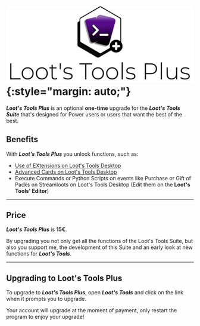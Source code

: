 # ![LootsToolsPlus](img/LTPlus.png){:style="margin: auto;"}

***Loot's Tools Plus*** is an optional **one-time** upgrade for the ***Loot's Tools Suite*** that's designed for Power users or users that want the best of the best.

## Benefits

With ***Loot's Tools Plus*** you unlock functions, such as:

- [Use of EXtensions on Loot's Tools Desktop](../../desktop/extensions)
- [Advanced Cards on Loot's Tools Desktop](../../desktop/cards/advCards)
- Execute Commands or Python Scripts on events like Purchase or Gift of Packs on Streamloots on Loot's Tools Desktop (Edit them on the **Loot's Tools' Editor**)

---

## Price

***Loot's Tools Plus*** is **15€**.

By upgrading you not only get all the functions of the Loot's Tools Suite, but also you support me, the development of this Suite and an early look at new functions for ***Loot's Tools***.

---

## Upgrading to Loot's Tools Plus

To upgrade to ***Loot's Tools Plus***, open ***Loot's Tools*** and click on the link when it prompts you to upgrade.

Your account will upgrade at the moment of payment, only restart the program to enjoy your upgrade!

<!-- Estaría guay también poner una opción para actualizar a Plus desde el Browser Companion. -->
